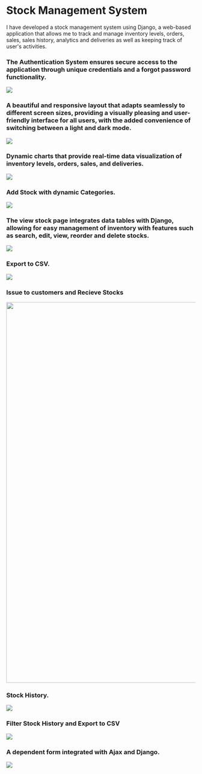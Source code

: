 # Stock Management System
I have developed a stock management system using Django, a web-based application that allows me to track and manage inventory levels, orders, sales, sales history, analytics and deliveries as well as keeping track of user's activities.

<h3>The Authentication System ensures secure access to the application through unique credentials and a forgot password functionality.</h3>
<img src="https://user-images.githubusercontent.com/89584431/213690705-c82e9580-521c-43a3-b2ee-c702ff122d0b.png">

<h3>A beautiful and responsive layout that adapts seamlessly to different screen sizes, providing a visually pleasing and user-friendly interface for all users, with the added convenience of switching between a light and dark mode.</h3>
<img src="https://user-images.githubusercontent.com/89584431/213697819-ff34d0eb-8b16-49b9-bc5b-947f9485269c.png">

<h3>Dynamic charts that provide real-time data visualization of inventory levels, orders, sales, and deliveries.</h3>
<img src="https://user-images.githubusercontent.com/89584431/213698869-f3516c2d-89d9-49d1-9f81-b0b3c32dd00b.png">

<h3>Add Stock with dynamic Categories.</h3>
<img src="https://user-images.githubusercontent.com/89584431/213703517-32c3cbd7-e9e0-4a2e-ac68-7ffb3c16fead.png">

<h3>The view stock page integrates data tables with Django, allowing for easy management of inventory with features such as search, edit, view, reorder and delete stocks.</h3>
<img src="https://user-images.githubusercontent.com/89584431/213707384-a08835e1-3322-40ac-b09f-186fa7a2b64f.png">

<h3>Export to CSV.</h3>
<img src="https://user-images.githubusercontent.com/89584431/213707880-1c9ce6fc-3ae8-43a6-908c-e27fc27d7694.png">

<h3>Issue to customers and Recieve Stocks</h3>
<img src="https://user-images.githubusercontent.com/89584431/213712524-32478065-e0cd-45f7-939e-2f9d41c82f63.gif" width="1011">

<h3>Stock History.</h3>
<img src="https://user-images.githubusercontent.com/89584431/213724568-efb11a9f-4957-46a1-9d5f-481ba61e28e3.png">

<h3>Filter Stock History and Export to CSV</h3>
<img src="https://user-images.githubusercontent.com/89584431/213725337-8425c5a6-b579-4bc6-b4df-a758014d36d5.png">

<h3>A dependent form integrated with Ajax and Django.</h3>
<img src="https://user-images.githubusercontent.com/89584431/213728174-72efb424-f79e-4cb6-8369-fae00b464e45.png">
